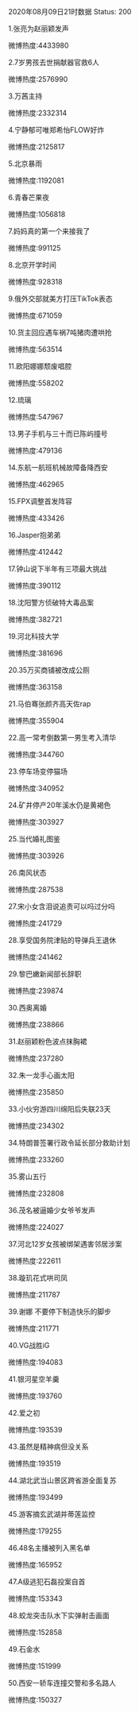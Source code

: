 2020年08月09日21时数据
Status: 200

1.张亮为赵丽颖发声

微博热度:4433980

2.7岁男孩去世捐献器官救6人

微博热度:2576990

3.万茜主持

微博热度:2332314

4.宁静郁可唯郑希怡FLOW好炸

微博热度:2125817

5.北京暴雨

微博热度:1192081

6.青春芒果夜

微博热度:1056818

7.妈妈真的第一个来接我了

微博热度:991125

8.北京开学时间

微博热度:928318

9.俄外交部就美方打压TikTok表态

微博热度:671059

10.货主回应遇车祸7吨猪肉遭哄抢

微博热度:563514

11.欧阳娜娜颓废唱腔

微博热度:558202

12.琉璃

微博热度:547967

13.男子手机与三十而已陈屿撞号

微博热度:479136

14.东航一航班机械故障备降西安

微博热度:462965

15.FPX调整首发阵容

微博热度:433426

16.Jasper抱弟弟

微博热度:412442

17.钟山说下半年有三项最大挑战

微博热度:390112

18.沈阳警方侦破特大毒品案

微博热度:382721

19.河北科技大学

微博热度:381696

20.35万买商铺被改成公厕

微博热度:363158

21.马伯骞张颜齐高天佐rap

微博热度:355904

22.高一常考倒数第一男生考入清华

微博热度:344760

23.停车场变停猫场

微博热度:340952

24.矿井停产20年溪水仍是黄褐色

微博热度:303927

25.当代婚礼图鉴

微博热度:303926

26.南风状态

微博热度:287538

27.宋小女含泪说追责可以吗过分吗

微博热度:241729

28.享受国务院津贴的导弹兵王退休

微博热度:241462

29.黎巴嫩新闻部长辞职

微博热度:239874

30.西奥离婚

微博热度:238866

31.赵丽颖粉色波点抹胸裙

微博热度:237280

32.朱一龙手心画太阳

微博热度:235850

33.小伙穷游四川绵阳后失联23天

微博热度:234302

34.特朗普签署行政令延长部分救助计划

微博热度:233260

35.雾山五行

微博热度:232808

36.茂名被逼婚少女爷爷发声

微博热度:224027

37.河北12岁女孩被绑架遇害邻居涉案

微博热度:222611

38.璇玑花式哄司凤

微博热度:211787

39.谢娜 不要停下制造快乐的脚步

微博热度:211771

40.VG战胜iG

微博热度:194083

41.银河星空羊羹

微博热度:193760

42.爱之初

微博热度:193539

43.虽然是精神病但没关系

微博热度:193519

44.湖北武当山景区跨省游全面复苏

微博热度:193499

45.游客摘玄武湖并蒂莲监控

微博热度:179255

46.48名主播被列入黑名单

微博热度:165952

47.A级逃犯石磊投案自首

微博热度:153343

48.蛟龙突击队水下实弹射击画面

微博热度:152858

49.石金水

微博热度:151999

50.西安一轿车连撞交警和多名路人

微博热度:150327

